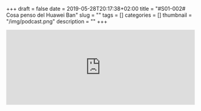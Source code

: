 +++
draft = false
date = 2019-05-28T20:17:38+02:00
title = "#S01-002# Cosa penso del Huawei Ban"
slug = ""
tags = []
categories = []
thumbnail = "/img/podcast.png"
description = ""
+++

<iframe src="https://widget.spreaker.com/player?episode_id=18982167&theme=light&playlist=false&playlist-continuous=false&autoplay=false&live-autoplay=false&chapters-image=true&episode_image_position=right&hide-logo=false&hide-likes=false&hide-comments=false&hide-sharing=false&hide-download=true" width="100%" height="200px" frameborder="0"></iframe>
